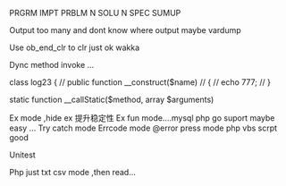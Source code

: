 PRGRM IMPT PRBLM N SOLU N SPEC SUMUP


  Output too many and dont know where output maybe vardump

Use ob_end_clr  to clr just ok wakka 


Dync method invoke ...

 class log23
{
//    public function __construct($name)
//    {
//        echo 777;
//    }

  static function __callStatic($method, array $arguments)


Ex mode  ,hide ex 提升稳定性
Ex fun mode....mysql php  go suport maybe easy ...
Try catch mode
Errcode mode
@error press mode   php vbs scrpt good 

Unitest

Php just txt csv mode ,then read...

